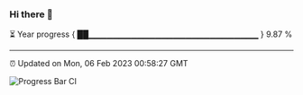 ### Hi there 👋

⏳ Year progress { ██▁▁▁▁▁▁▁▁▁▁▁▁▁▁▁▁▁▁▁▁▁▁▁▁▁▁▁▁ } 9.87 %

---

⏰ Updated on Mon, 06 Feb 2023 00:58:27 GMT

![Progress Bar CI](https://github.com/liununu/liununu/workflows/Progress%20Bar%20CI/badge.svg)
